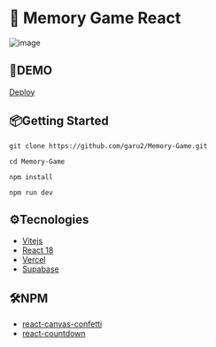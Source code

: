 # 🧠 Memory Game React
![image](https://res.cloudinary.com/dqd5x0s7w/image/upload/v1677681149/github/memoryGameImage-min_lph2e7.png)

## 🚀DEMO
 [Deploy ](https://memory-game-sigma-plum.vercel.app/)

## 📦Getting Started
```
git clone https://github.com/garu2/Memory-Game.git
```
```
cd Memory-Game
```
```
npm install
```
```
npm run dev
```
## ⚙Tecnologies
* [Vitejs](https://vitejs.dev/)
* [React 18](https://reactjs.org/)
* [Vercel](https://vercel.com/)
* [Supabase](https://supabase.com/)
## 🛠NPM
* [react-canvas-confetti](https://www.npmjs.com/package/react-canvas-confetti)
* [react-countdown](https://www.npmjs.com/package/react-countdown)
